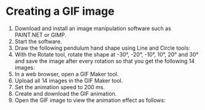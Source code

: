<!DOCTYPE html>
<html>

<body>
<h1> Creating a GIF image </h1>

<ol>
  <li>Download and install an image manipulation software such as PAINT.NET or GIMP.</li>
  <li>Start the software.</li>
  <li>Draw the following pendulum hand shape using Line and Circle tools:
  </li>
  <li>With the Rotate tool, rotate the shape at -30°, -20°, -10°, 10°, 20° and 30° and save the image after every rotation so that you get the following 14 images:</li>
  <li>In a web browser, open a GIF Maker tool.</li>
  <li>Upload all 14 images in the GIF Maker tool.</li>
  <li>Set the animation speed to 200 ms.</li>
  <li>Create and download the GIF animation.</li>
  <li>Open the GIF image to view the animation effect as follows:</li>
</ol>
</body>

</html>
